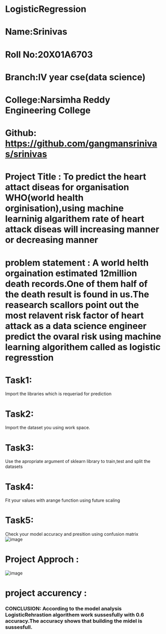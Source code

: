 # LogisticRegression
# **Name**:Srinivas
# **Roll No**:20X01A6703
# **Branch**:lV year cse(data science)
# **College**:Narsimha Reddy Engineering College
# **Github:** https://github.com/gangmansrinivas/srinivas

# **Project** **Title** **:** To predict the heart attact diseas for organisation WHO(world health orginisation),using machine learninig algarithem rate of heart attack diseas will increasing manner or decreasing manner


# **problem** **statement** **:** A world helth orgaination estimated 12million death records.One of them half of the death result is found in us.The reasearch scallors point out  the most relavent risk factor of heart attack as a data science engineer predict the ovaral risk using machine learning algorithem called as logistic regresstion

# Task1:
Import the libraries which is requeriad for prediction

# Task2:
Import the dataset you using work space.

# Task3:
Use the apropriate argument of sklearn library to train,test and split the datasets

# Task4:
Fit your values with arange function using future scaling

# Task5:
Check your model accuracy and presition using confusion matrix  
![image](https://github.com/gangmansrinivas/srinivas/assets/143176194/f2994af9-8c45-4f8b-8def-a3b253adef81)
# Project Approch :
![image](https://github.com/gangmansrinivas/srinivas/assets/143176194/8f03084e-8dfa-4c7c-9520-2a38eaef8feb)
# project accurency :

### CONCLUSION: According to the model analysis LogisticRehrastion algorithem work sussesfully with 0.6 accuracy.The accuracy shows that building the midel is sussesfull.




